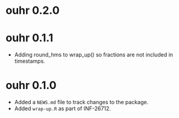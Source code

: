 # ouhr 0.2.0

# ouhr 0.1.1
* Adding round_hms to wrap_up() so fractions are not included in timestamps.

# ouhr 0.1.0

* Added a `NEWS.md` file to track changes to the package.
* Added `wrap-up.R` as part of INF-26712.
